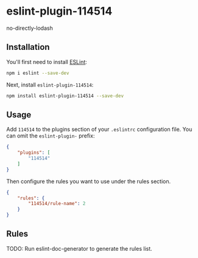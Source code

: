 # eslint-plugin-114514

no-directly-lodash

## Installation

You'll first need to install [ESLint](https://eslint.org/):

```sh
npm i eslint --save-dev
```

Next, install `eslint-plugin-114514`:

```sh
npm install eslint-plugin-114514 --save-dev
```

## Usage

Add `114514` to the plugins section of your `.eslintrc` configuration file. You can omit the `eslint-plugin-` prefix:

```json
{
    "plugins": [
        "114514"
    ]
}
```


Then configure the rules you want to use under the rules section.

```json
{
    "rules": {
        "114514/rule-name": 2
    }
}
```

## Rules

<!-- begin auto-generated rules list -->
TODO: Run eslint-doc-generator to generate the rules list.
<!-- end auto-generated rules list -->


